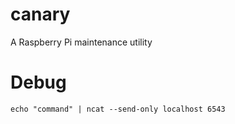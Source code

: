 # canary
A Raspberry Pi maintenance utility

# Debug
`echo "command" | ncat --send-only localhost 6543`
